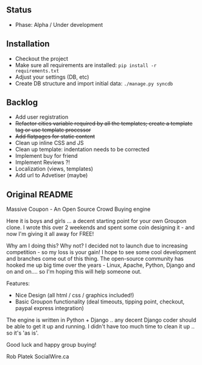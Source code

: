 ## Status
 * Phase: Alpha / Under development

## Installation
 * Checkout the project
 * Make sure all requirements are installed: `pip install -r requirements.txt`
 * Adjust your settings (DB, etc)
 * Create DB structure and import initial data: `./manage.py syncdb`
 
 
## Backlog
 * Add user registration
 * <strike>Refactor cities variable required by all the templates; create a template tag or use template processor</strike>
 * <strike>Add flatpages for static content</strike>
 * Clean up inline CSS and JS
 * Clean up template: indentation needs to be corrected
 * Implement buy for friend
 * Implement Reviews ?!
 * Localization (views, templates)
 * Add url to Advetiser (maybe)

 
## Original README
Massive Coupon - An Open Source Crowd Buying engine

Here it is boys and girls ... a decent starting point for your own Groupon clone. I wrote this over 2 weekends and spent some coin designing it - and now I'm giving it all away for FREE!

Why am I doing this?  Why not?  I decided not to launch due to increasing competition - so my loss is your gain!  I hope to see some cool development and branches come out of this thing.   The open-source community has hooked me up big time over the years - Linux, Apache, Python, Django and on and on....  so I'm hoping this will help someone out.

Features:

- Nice Design (all html / css / graphics included!)
- Basic Groupon functionality (deal timeouts, tipping point, checkout, paypal express integration)


The engine is written in Python + Django .. any decent Django coder should be able to get it up and running.  I didn't have too much time to clean it up .. so it's 'as is'.

Good luck and happy group buying!


Rob Platek
SocialWire.ca
